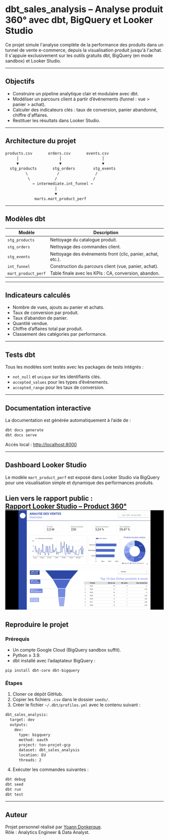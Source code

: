 # dbt_sales_analysis – Analyse produit 360° avec dbt, BigQuery et Looker Studio

Ce projet simule l'analyse complète de la performance des produits dans un tunnel de vente e-commerce, depuis la visualisation produit jusqu'à l'achat. Il s'appuie exclusivement sur les outils gratuits dbt, BigQuery (en mode sandbox) et Looker Studio.

---

## Objectifs

- Construire un pipeline analytique clair et modulaire avec dbt.
- Modéliser un parcours client à partir d’événements (funnel : vue > panier > achat).
- Calculer des indicateurs clés : taux de conversion, panier abandonné, chiffre d'affaires.
- Restituer les résultats dans Looker Studio.

---

## Architecture du projet

``` 
products.csv       orders.csv       events.csv
     │                  │                  │
     ▼                  ▼                  ▼
  stg_products       stg_orders        stg_events
         \             /                /
          \           /                /
            → intermediate.int_funnel ←
                      │
                      ▼
             marts.mart_product_perf
``` 

---

## Modèles dbt

| Modèle                  | Description                                                  |
|-------------------------|--------------------------------------------------------------|
| `stg_products`          | Nettoyage du catalogue produit.                              |
| `stg_orders`            | Nettoyage des commandes client.                              |
| `stg_events`            | Nettoyage des événements front (clic, panier, achat, etc.).  |
| `int_funnel`            | Construction du parcours client (vue, panier, achat).        |
| `mart_product_perf`     | Table finale avec les KPIs : CA, conversion, abandon.        |

---

## Indicateurs calculés

- Nombre de vues, ajouts au panier et achats.
- Taux de conversion par produit.
- Taux d’abandon de panier.
- Quantité vendue.
- Chiffre d’affaires total par produit.
- Classement des catégories par performance.

---

## Tests dbt

Tous les modèles sont testés avec les packages de tests intégrés :

- `not_null` et `unique` sur les identifiants clés.
- `accepted_values` pour les types d’événements.
- `accepted_range` pour les taux de conversion.

---

## Documentation interactive

La documentation est générée automatiquement à l’aide de :

``` 
dbt docs generate
dbt docs serve
``` 

Accès local : [http://localhost:8000](http://localhost:8000)

---

## Dashboard Looker Studio

Le modèle `mart_product_perf` est exposé dans Looker Studio via BigQuery pour une visualisation simple et dynamique des performances produits.

**Lien vers le rapport public :**  
[Rapport Looker Studio – Product 360°](https://lookerstudio.google.com/s/sal_t8YHOEI)
![Dashboard Looker](looker/Dashboardlooker.png)
---

## Reproduire le projet

### Prérequis

- Un compte Google Cloud (BigQuery sandbox suffit).
- Python ≥ 3.9.
- dbt installé avec l’adaptateur BigQuery :

``` 
pip install dbt-core dbt-bigquery
``` 

### Étapes

1. Cloner ce dépôt GitHub.
2. Copier les fichiers `.csv` dans le dossier `seeds/`.
3. Créer le fichier `~/.dbt/profiles.yml` avec le contenu suivant :

``` 
dbt_sales_analysis:
  target: dev
  outputs:
    dev:
      type: bigquery
      method: oauth
      project: ton-projet-gcp
      dataset: dbt_sales_analysis
      location: EU
      threads: 2
``` 

4. Exécuter les commandes suivantes :

``` 
dbt debug
dbt seed
dbt run
dbt test
``` 

---

## Auteur

Projet personnel réalisé par [Yoann Donkerque](https://www.linkedin.com/in/yoanndonkerque).  
Rôle : Analytics Engineer & Data Analyst.

